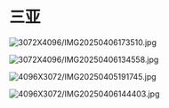 # 三亚

![3072X4096/IMG20250406173510.jpg](https://cdn.z.wiki/autoupload/20250406/9UyD/3072X4096/IMG20250406173510.jpg?type=asdf&x-oss-process=image/auto-orient,1/interlace,1/quality,Q_50/contrast,-8/watermark,text_MDAw,color_0c0c0c,size_25,g_se,x_20,y_20)


![3072X4096/IMG20250406134558.jpg](https://cdn.z.wiki/autoupload/20250406/RGF7/3072X4096/IMG20250406134558.jpg?type=asdf&x-oss-process=image/auto-orient,1/interlace,1/quality,Q_50/contrast,-8/watermark,text_MDAw,color_0c0c0c,size_25,g_se,x_20,y_20)



![4096X3072/IMG20250405191745.jpg](https://z.wiki/autoupload/20250406/kyPe/4096X3072/IMG20250405191745.jpg?type=asdf&x-oss-process=image/auto-orient,1/interlace,1/quality,Q_50/contrast,-8/watermark,text_MDAw,color_0c0c0c,size_25,g_se,x_20,y_20)


![4096X3072/IMG20250406144403.jpg](https://cdn.z.wiki/autoupload/20250406/S9he/4096X3072/IMG20250406144403.jpg?type=asdf&x-oss-process=image/auto-orient,1/interlace,1/quality,Q_50/contrast,-8/watermark,text_MDAw,color_0c0c0c,size_25,g_se,x_20,y_20)
